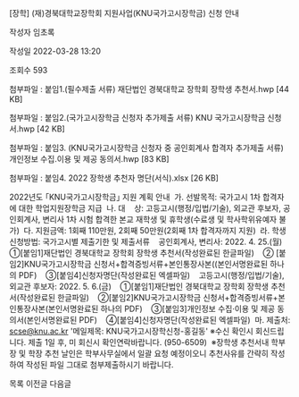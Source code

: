 [장학] (재)경북대학교장학회 지원사업(KNU국가고시장학금) 신청 안내



작성자
임초록


작성일
2022-03-28 13:20


조회수
593


첨부파일 : 붙임1.(필수제출 서류) 재단법인 경북대학교 장학회 장학생 추천서.hwp [44 KB]  

첨부파일 : 붙임2.(국가고시장학금 신청자 추가제출 서류) KNU 국가고시장학금 신청서.hwp [42 KB]  

첨부파일 : 붙임3. (KNU국가고시장학금 신청자 중 공인회계사 합격자 추가제출 서류) 개인정보 수집.이용 및 제공 동의서.hwp [83 KB]  

첨부파일 : 붙임4. 2022 장학생 추천자 명단(서식).xlsx [26 KB]


﻿﻿2022년도 ｢KNU국가고시장학금｣ 지원 계획 안내  가. 선발목적: 국가고시 1차 합격자에 대한 학업지원장학금 지급  나. 대    상: 고등고시(행정/입법/기술), 외교관 후보자, 공인회계사, 변리사 1차 시험 합격한 본교 재학생 및 휴학생(수료생 및 학사학위유예자 불가)  다. 지원금액: 1회째 110만원, 2회째 50만원(2회째 1차 합격자까지 지원)  라. 학생 신청방법: 국가고시별 제출기한 및 제출서류    공인회계사, 변리사: 2022. 4. 25.(월)    ①[붙임1]재단법인 경북대학교 장학회 장학생 추천서(작성완료된 한글파일)    ② [붙임2]KNU국가고시장학금 신청서+합격증빙서류+본인통장사본((본인서명완료된 하나의 PDF)    ③[붙임4]신청자명단(작성완료된 엑셀파일)    고등고시(행정/입법/기술), 외교관 후보자: 2022. 5. 6.(금)    ①[붙임1]재단법인 경북대학교 장학회 장학생 추천서(작성완료된 한글파일)    ②[붙임2]KNU국가고시장학금 신청서+합격증빙서류+본인통장사본(본인서명완료된 하나의 PDF)    ③[붙임3]개인정보 수집‧이용 및 제공 동의서(본인서명완료된 PDF)    ④[붙임4]신청자명단(작성완료된 엑셀파일)  마. 제출처: scse@knu.ac.kr '메일제목: KNU국가고시장학신청-홍길동' ※수신 확인시 회신드립니다. 제출 1일 후, 미 회신시 확인연락바랍니다. (950-6509)  ※장학생 추천서내 학부장 및 학장 추천 날인은 학부사무실에서 일괄 요청 예정이오니 추천사유를 간략히 작성하여 작성된 파일 그대로 첨부제출하시기 바랍니다.   





목록
이전글
다음글




